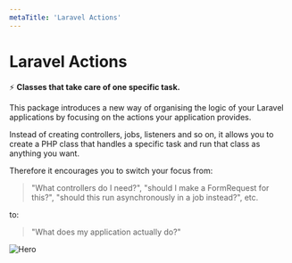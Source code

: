 ```yaml
---
metaTitle: 'Laravel Actions'
---
```


# Laravel Actions

⚡ **Classes that take care of one specific task.**

This package introduces a new way of organising the logic of your Laravel applications by focusing on the actions your application provides.

Instead of creating controllers, jobs, listeners and so on, it allows you to create a PHP class that handles a specific task and run that class as anything you want.

Therefore it encourages you to switch your focus from:

> "What controllers do I need?", "should I make a FormRequest for this?", "should this run asynchronously in a job instead?", etc.

to:

> "What does my application actually do?"

![Hero](/hero2.png)
